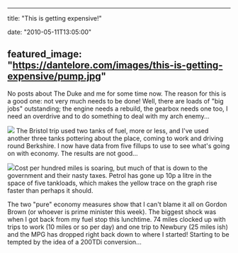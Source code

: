 
---
title: "This is getting expensive!"

date: "2010-05-11T13:05:00"

featured_image: "https://dantelore.com/images/this-is-getting-expensive/pump.jpg"
---


No posts about The Duke and me for some time now.  The reason for this is a good one: not very much needs to be done!  Well, there are loads of "big jobs" outstanding; the engine needs a rebuild, the gearbox needs one too, I need an overdrive and to do something to deal with my arch enemy...

<a href="http://2.bp.blogspot.com/_62oTnOHwOSo/S-lWyzNnvcI/AAAAAAAACJE/UaZQky7B_hU/s1600/pump.jpg"><img src="https://dantelore.com/images/this-is-getting-expensive/pump.jpg"/></a>
The Bristol trip used two tanks of fuel, more or less, and I've used another three tanks pottering about the place, coming to work and driving round Berkshire.  I now have data from five <span>fillups</span> to use to see what's going on with economy.  The results are not good...

<a href="http://2.bp.blogspot.com/_62oTnOHwOSo/S-lWrX2RNoI/AAAAAAAACI8/KEoVrkVxGt4/s1600/fuel_economy.png"><img src="https://dantelore.com/images/this-is-getting-expensive/fuel_economy.png"/></a>Cost per hundred miles is soaring, but much of that is down to the government and their nasty taxes.  Petrol has gone up 10p a litre in the space of five tankloads, which makes the yellow trace on the graph rise faster than perhaps it should.

The two "pure" economy measures show that I can't blame it all on Gordon Brown (or whoever is prime minister this week).  The biggest shock was when I got back from my fuel stop this lunchtime.  74 miles clocked up with trips to work (10 miles or so per day) and one trip to <span>Newbury</span> (25 miles <span>ish</span>) and the MPG has dropped right back down to where I started!
<a href="http://4.bp.blogspot.com/_62oTnOHwOSo/S-lWmDpIxUI/AAAAAAAACI0/FiAyiWcpnIo/s1600/fuel_economy.png">
</a>Starting to be tempted by the idea of a 200<span>TDi</span> conversion...